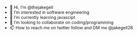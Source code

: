 - 👋 Hi, I’m @thejakegell
- 👀 I’m interested in software engineering
- 🌱 I’m currently learning javascipt
- 💞️ I’m looking to collaborate on coding/programming 
- 📫 How to reach me on twitter follow and DM me @jakegell28

<!---
thejakegell/thejakegell is a ✨ special ✨ repository because its `README.md` (this file) appears on your GitHub profile.
You can click the Preview link to take a look at your changes.
--->
